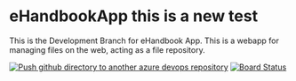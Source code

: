 # eHandbookApp  this is a new test
This is the Development Branch for eHandbook App. This is a webapp for managing files on the web, acting as a file repository.

[![Push github directory to another azure devops repository](https://github.com/dariemcarlosdev/eHandbookApp/actions/workflows/deploy.yml/badge.svg)](https://github.com/dariemcarlosdev/eHandbookApp/actions/workflows/deploy.yml)
[![Board Status](https://dev.azure.com/MDPCS/b3a7dbe2-ff4e-40e5-82e7-9350ca5e9d3f/bbc53616-09f7-4d25-9172-fbc111897c51/_apis/work/boardbadge/c6479634-6061-4360-b58d-367c8f39885e?columnOptions=1)](https://dev.azure.com/MDPCS/b3a7dbe2-ff4e-40e5-82e7-9350ca5e9d3f/_boards/board/t/bbc53616-09f7-4d25-9172-fbc111897c51/Stories/)
